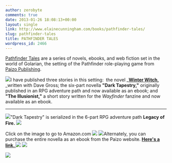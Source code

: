 ```yaml
---
author: zerobyte
comments: true
date: 2013-01-26 18:08:13+00:00
layout: single
link: http://www.elainecunningham.com/books/pathfinder-tales/
slug: pathfinder-tales
title: PATHFINDER TALES
wordpress_id: 2466
---
```


[Pathfinder Tales](http://paizo.com/pathfinder/tales) are a series of novels, ebooks, and web fiction set in the world of Golarian, the setting of the Pathfinder role-playing game from [Paizo Publishing](http://www.paizo.com).

[![](http://www.elainecunningham.com/wp-content/uploads/2013/01/Winter-Witch-188x300.jpg)](http://www.elainecunningham.com/wp-content/uploads/2013/01/Winter-Witch.jpg)I have published three stories in this setting:  the novel _**[Winter Witch, ](http://www.elainecunningham.com/books/winter-witch-info/)**_written with Dave Gross; the six-part novella **"Dark Tapestry,"** originally published in an RPG adventure path and now available as an ebook; and **"The Illusionist,"** a short story written for the _Wayfinder_ fanzine and now available as an ebook.



* * *



[![](//ws-na.amazon-adsystem.com/widgets/q?_encoding=UTF8&MarketPlace=US&ASIN=1601251599&ServiceVersion=20070822&ID=AsinImage&WS=1&Format=_SL250_&tag=elainecu-20)](https://www.amazon.com/gp/product/1601251599/ref=as_li_tl?ie=UTF8&camp=1789&creative=9325&creativeASIN=1601251599&linkCode=as2&tag=elainecu-20&linkId=303c07a8c0e20fab9266e3a4a55b5341)"Dark Tapestry" is serialized in the 6-part RPG adventure path **Legacy of Fire. ![](//ir-na.amazon-adsystem.com/e/ir?t=elainecu-20&l=am2&o=1&a=1601251599)**

Click on the image to go to Amazon.com
![](//ir-na.amazon-adsystem.com/e/ir?t=elainecu-20&l=am2&o=1&a=1601251602)
![](//ir-na.amazon-adsystem.com/e/ir?t=elainecu-20&l=am2&o=1&a=1601251610)Alternately, you can purchase the entire novella as an ebook from the Paizo website. [**Here's a link. ![](//ir-na.amazon-adsystem.com/e/ir?t=elainecu-20&l=am2&o=1&a=1601251734)**](http://paizo.com/products/btpy8k9m?Pathfinder-Tales-Dark-Tapestry-ePub)
![](//ir-na.amazon-adsystem.com/e/ir?t=elainecu-20&l=am2&o=1&a=1601251793)

![](//ir-na.amazon-adsystem.com/e/ir?t=elainecu-20&l=am2&o=1&a=B01K3I4RQQ)
